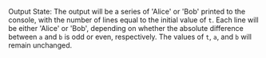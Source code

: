 Output State: The output will be a series of 'Alice' or 'Bob' printed to the console, with the number of lines equal to the initial value of `t`. Each line will be either 'Alice' or 'Bob', depending on whether the absolute difference between `a` and `b` is odd or even, respectively. The values of `t`, `a`, and `b` will remain unchanged.